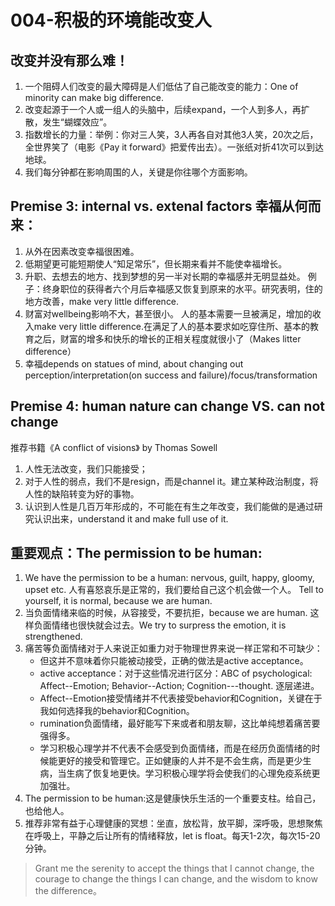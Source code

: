 # 004-积极的环境能改变人
## 改变并没有那么难！ 
1. 一个阻碍人们改变的最大障碍是人们低估了自己能改变的能力：One of minority can make big difference. 
2. 改变起源于一个人或一组人的头脑中，后续expand，一个人到多人，再扩散，发生“蝴蝶效应”。 
3. 指数增长的力量：举例：你对三人笑，3人再各自对其他3人笑，20次之后，全世界笑了（电影《Pay it forward》把爱传出去）。一张纸对折41次可以到达地球。 
4. 我们每分钟都在影响周围的人，关键是你往哪个方面影响。
## Premise 3: internal vs. extenal factors 幸福从何而来： 
1. 从外在因素改变幸福很困难。 
2. 低期望更可能短期使人“知足常乐”，但长期来看并不能使幸福增长。
3. 升职、去想去的地方、找到梦想的另一半对长期的幸福感并无明显益处。
例子：终身职位的获得者六个月后幸福感又恢复到原来的水平。研究表明，住的地方改善，make very little difference. 
4. 财富对wellbeing影响不大，甚至很小。
人的基本需要一旦被满足，增加的收入make very little difference.在满足了人的基本要求如吃穿住所、基本的教育之后，财富的增多和快乐的增长的正相关程度就很小了（Makes litter difference）
5.  幸福depends on statues of mind, about changing out perception/interpretation(on success and failure)/focus/transformation 
## Premise 4: human nature can change VS. can not change 
推荐书籍《A conflict of visions》 by Thomas Sowell
1. 人性无法改变，我们只能接受； 
2. 对于人性的弱点，我们不是resign，而是channel it。建立某种政治制度，将人性的缺陷转变为好的事物。
3. 认识到人性是几百万年形成的，不可能在有生之年改变，我们能做的是通过研究认识出来，understand it and make full use of it. 

## 重要观点：The permission to be human: 
1. We have the permission to be a human: nervous, guilt, happy, gloomy, upset etc. 人有喜怒哀乐是正常的，我们要给自己这个机会做一个人。 Tell to yourself, it is normal, because we are human. 
2.  当负面情绪来临的时候，从容接受，不要抗拒，because we are human. 这样负面情绪也很快就会过去。We try to surpress the emotion, it is strengthened. 
3. 痛苦等负面情绪对于人来说正如重力对于物理世界来说一样正常和不可缺少： 
    - 但这并不意味着你只能被动接受，正确的做法是active acceptance。
    - active acceptance：对于这些情况进行区分：ABC of psychological: 
Affect--Emotion; 
Behavior--Action; 
Cognition---thought. 逐层递进。 
   - Affect--Emotion接受情绪并不代表接受behavior和Cognition，关键在于我如何选择我的behavior和Cognition。 
   - rumination负面情绪，最好能写下来或者和朋友聊，这比单纯想着痛苦要强得多。 
   - 学习积极心理学并不代表不会感受到负面情绪，而是在经历负面情绪的时候能更好的接受和管理它。正如健康的人并不是不会生病，而是更少生病，当生病了恢复地更快。学习积极心理学将会使我们的心理免疫系统更加强壮。 
4.  The permission to be human:这是健康快乐生活的一个重要支柱。给自己，也给他人。
5. 推荐非常有益于心理健康的冥想：坐直，放松背，放平脚，深呼吸，思想聚焦在呼吸上，平静之后让所有的情绪释放，let is float。每天1-2次，每次15-20分钟。

> Grant me the serenity to accept the things that I cannot change, the courage to change the things I can change, and the wisdom to know the difference。 
